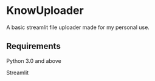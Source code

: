 # KnowUploader
A basic streamlit file uploader made for my personal use.

## Requirements
Python 3.0 and above

Streamlit